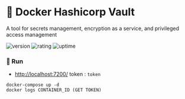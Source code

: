 # 🎉 Docker Hashicorp Vault

A tool for secrets management, encryption as a service, and privileged access management

![version](https://img.shields.io/badge/version-1.0-blue)
![rating](https://img.shields.io/badge/rating-★★★★★-yellow)
![uptime](https://img.shields.io/badge/uptime-100%25-brightgreen)

### 🥈 Run

- [http://localhost:7200/](http://localhost:7200/) token : `token`

```shell
docker-compose up -d
docker logs CONTAINER_ID (GET TOKEN)
```
